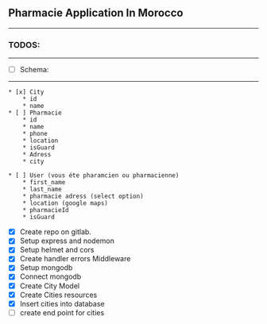 ## Pharmacie Application In Morocco
----

### TODOS:
----

* [ ] Schema:
----
    * [x] City
        * id
        * name
    * [ ] Pharmacie
        * id
        * name
        * phone
        * location
        * isGuard
        * Adress
        * city
    
    * [ ] User (vous éte pharamcien ou pharmacienne)
        * first_name
        * last_name
        * pharmacie adress (select option)
        * location (google maps)
        * pharmacieId
        * isGuard
    
* [x] Create repo on gitlab.
* [x] Setup express and nodemon
* [x] Setup helmet and cors
* [x] Create handler errors Middleware
* [x] Setup mongodb
* [x] Connect mongodb
* [x] Create City Model
* [x] Create Cities resources
* [x] Insert cities into database
* [ ] create end point for cities